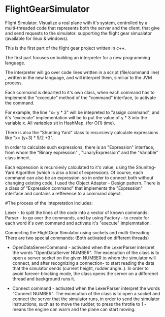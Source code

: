 # FlightGearSimulator
Flight Simulator. Visualize a real plane with it's system, controlled by a multi-threaded code that represents both the server and the client,
that give and send requests to the simulator. supporting the flight gear simualator (available for linux &amp; windows).

This is the first part of the flight gear project written in c++.

The first part focuses on building an interpreter for a new programming language.

The interpreter will go over code lines written in a script (file/command line) , written in the new language, and will interpret them,
similiar to the JVM process.

Each command is departed to it's own class, when each command has to implement the "excecute" method of the "command" interface,
to activate the command.

For example, the line "x= y * 3" will be intepreted to "assign command", and it's "excecute" implementation will be to put
the value of y * 3 into the variable x. All variables sit in HashMap. (for O(1) time).

There is also the "Shunting Yard" class to recursievly calculate expressions like "x= (y+3) * 5/2 +3".

In order to calculate such expressions, there is an "Expression" interface, from whom the "Binary expression" , "UnaryExpression" 
and the "Variable" class inherit.

Each expression is recursievly calculated to it's value, using the Shunitng-Yard Algorithm (which is also a kind of expression).
Of course, each command can also be an expression. so in order to connect both without changing existing code, I used the
Object Adapter - Design pattern. There is a class of "Expression command" that implements the "Expression" interface and contains 
a refference to a command object.


#The process of the intepretation includes:

Lexer - to split the lines of the code into a vector of known commands.
Parser - to go over the commands, and by using Factory - to create for each word it's own command and activate it's "execute" implemntation.

Connecting the FlightGear Simulator using sockets and multi-threading:
There are two special commands: (Both activated on different threads)

* OpenDataServerCommand - activated when the LexerParser interpret the words "OpenDataServer NUMBER". The excecution of the class is to 
open a server socket on the given NUMBER to whom the simulator will connect, and after recognizing a connection- to start reading
the data that the simulator sends (current height, rudder angle..).
In order to avoid forever-blocking mode, the class opens the server on a differenet thread and background runs it.

* Connect command -  activated when the LexerParser interpret the words "Connect NUMBER". The excecution of the class is to open
a socket and connect the server that the simulator runs, in order to send the simulator instructions, such as to move the rudder,
to press the throtle to 1 - means the engine can warm and the plane can start moving.






